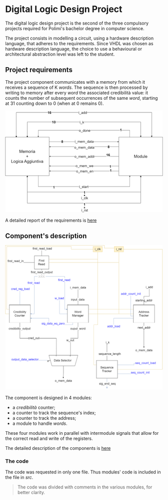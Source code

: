 # Digital Logic Design Project

The digital logic design project is the second of the three compulsory projects required for Polimi's bachelor degree in computer science.

The project consists in modelling a circuit, using a hardware description language, that adheres to the requirements.
Since VHDL was chosen as hardware description language, the choice to use a behavioural or architectural abstraction level was left to the student.

## Project requirements

The project component communicates with a memory from which it receives a sequence of K _words_. The sequence is then processed by writing to memory after every _word_ the associated credibilità value: it counts the number of subsequent occurrences of the same _word_, starting at 31 counting down to 0 (when at 0 remains 0).

![generic interface](../images/General_Schematic.png)

A detailed report of the requirements is [here](../specifications/PFRL_Specifica_23_24_V_22_12_2023.pdf)

## Component's description

![whole component](../images/Project_Schematic.png)

The component is designed in 4 modules:

- a _credibilità_ counter;
- a counter to track the sequence's index;
- a counter to track the address;
- a module to handle _words_.

These four modules work in parallel with intermodule signals that allow for the correct read and write of the registers.

The detailed description of the components is [here](./Digital_Logic_Design_Report.pdf)

### The code

The code was requested in only one file. Thus modules' code is included in the file in _src_.

> The code was divided with comments in the various modules, for better clarity.